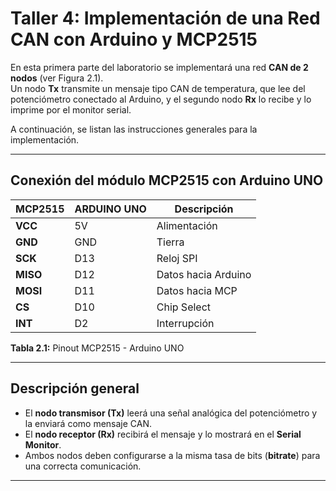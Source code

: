 # Taller 4: Implementación de una Red CAN con Arduino y MCP2515

En esta primera parte del laboratorio se implementará una red **CAN de 2 nodos** (ver Figura 2.1).  
Un nodo **Tx** transmite un mensaje tipo CAN de temperatura, que lee del potenciómetro conectado al Arduino, y el segundo nodo **Rx** lo recibe y lo imprime por el monitor serial.  

A continuación, se listan las instrucciones generales para la implementación.

---

## Conexión del módulo MCP2515 con Arduino UNO

| MCP2515 | ARDUINO UNO | Descripción          |
|----------|--------------|----------------------|
| **VCC**  | 5V           | Alimentación         |
| **GND**  | GND          | Tierra               |
| **SCK**  | D13          | Reloj SPI            |
| **MISO** | D12          | Datos hacia Arduino  |
| **MOSI** | D11          | Datos hacia MCP      |
| **CS**   | D10          | Chip Select          |
| **INT**  | D2           | Interrupción         |

**Tabla 2.1:** Pinout MCP2515 - Arduino UNO

---

## Descripción general

- El **nodo transmisor (Tx)** leerá una señal analógica del potenciómetro y la enviará como mensaje CAN.
- El **nodo receptor (Rx)** recibirá el mensaje y lo mostrará en el **Serial Monitor**.
- Ambos nodos deben configurarse a la misma tasa de bits (**bitrate**) para una correcta comunicación.

---

